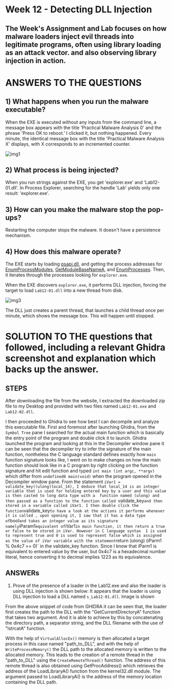 # Week 12 - Detecting DLL Injection 

The Week's Assignment and Lab focuses on how malware loaders inject evil threads into legitimate programs, often using library loading as an attack vector. and also observing library injection in action.
---

# ANSWERS TO THE QUESTIONS

## 1) What happens when you run the malware executable?

When the EXE is executed without any inputs from the command line, a message box appears with the title 'Practical Malware Analysis 0' and the phrase 'Press OK to reboot.' I clicked it, but nothing happened. Every minute, the identical message box with the title 'Practical Malware Analysis X' displays, with X corresponds to an incremented counter.


![img1](https://user-images.githubusercontent.com/66968869/232326972-d7d4d96e-c04c-4e4b-a489-f6a97170bd5b.png)



## 2) What process is being injected?
When you run strings against the EXE, you get 'explorer.exe' and 'Lab12-01.dll'. In Process Explorer, searching for the handle 'Lab' yields only one result: 'explorer.exe'.



## 3) How can you make the malware stop the pop-ups?

Restarting the computer stops the malware. It doesn't have a persistence mechanism.


## 4) How does this malware operate?

The EXE starts by loading 
[psapi.dll](http://msdn.microsoft.com/en-us/library/windows/desktop/ms684884%28v=vs.85%29.aspx), and getting the process addresses for 
[EnumProcessModules](http://msdn.microsoft.com/en-us/library/windows/desktop/ms682631%28v=vs.85%29.aspx), 
[GetModuleBaseNameA](http://msdn.microsoft.com/en-us/library/windows/desktop/ms683196%28v=vs.85%29.aspx), 
and [EnumProcesses](http://msdn.microsoft.com/en-us/library/windows/desktop/ms682629%28v=vs.85%29.aspx). 
Then, it iterates through the processes looking for `explorer.exe`.

When the EXE discovers `explorer.exe`, it performs DLL injection, forcing the target to load `Lab12-01.dll` into a new thread from disk.

![img3](https://user-images.githubusercontent.com/66968869/232327548-9e98a120-b6ac-46f4-9658-3a35c1ae2c7c.png)


The DLL just creates a parent thread, that launches a child thread once per minute, which shows the message box. This will happen until stopped.


# SOLUTION TO THE questions that followed, including a relevant Ghidra screenshot and explanation which backs up the answer. 
## STEPS
After downloading the file from the website, I extracted the downloaded zip file to my Desktop and provided with two files named `Lab12-01.exe` and `Lab12-02.dll`.

I then proceeded to Ghidra to see how best I can decompile and analyze this executable file. First and foremost after launching Ghidra, from the `Symbol Tree` pane I searched for the actual main function which is basically the entry point of the program and double click it to launch. Ghidra launched the program and looking at this in the Decompiler window pane it can be seen that the decompiler try to infer the signature of the main function, nontheless the C language standard defines exactly how `main` function signature looks like, I went on to make changes on how the main function should look like in a C program by right clicking on the function signature and hit edit function and typed `int main (int argc, **argv)` which differ from `undefined8 main(void)` when the program opened in the Decompiler window pane. From the statement `iVar1 = validate_key((ulong)local_14), I deduce that local_14 is an integer variable that is used for holding entered key by a user and this value is then casted to long data type with a  function named (ulong) and then passed as a function to the function called `validate_key` and then stored in a variable called iVar1. I then double click the function `validate_key` to have a look at the actions it performs whenever it is called , upon opening it, I saw that it has a data type of `bool` and takes an integer value as its signature namely `iParam1` equivalent of `iVar1` in main function, it then return a true or false to be stored in iVar. However in C language syntax  1 is used to represent true and 0 is used to represent false which is assigned as the value of iVar variable with the statement `return (ulong) (iParm1 % 0x4c7 == 0)` in the validate_key function. Since I know that iParm1 is equivalent to entered value by the user, but   0x4c7  is  a hexadecimal number literal, hence converting it to decimal implies 1223 as its equivalence. 


## ANSWERs
1) Prove of the presence of a loader in the Lab12.exe and also the loader is using DLL injection is shown below:
   It appears that the loader is using DLL injection to load a DLL named `s_Lab12-01.dll`. Image is shown 

From the above snippet of code from GHIDRA it can be seen that, the loader first creates the path to the DLL with the "GetCurrentDirectoryA" function that takes two argument. And it is able to achieve by this by concatenating the directory path, a separator string, and the DLL filename with the use of "lstrcatA" function.

With the help of `VirtualAllocEx()` memory is then allocated a target process in this case named "path_to_DLL", and with the help of `WriteProcessMemory()` the DLL path to the allocated memory is written to the allocated memory. This leads to the creation of a remote thread in the "path_to_DLL" using the `CreateRemoteThread()` function. The address of this remote thread is also obtained using GetProcAddress() which retrieves the address of the LoadLibraryA() function from the kernel32.dll module. The argument passed to LoadLibraryA() is the address of the memory location containing the DLL path.



